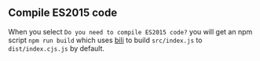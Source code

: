 ## Compile ES2015 code

When you select `Do you need to compile ES2015 code?` you will get an npm script `npm run build` which uses [bili](https://github.com/egoist/bili) to build `src/index.js` to `dist/index.cjs.js` by default.
